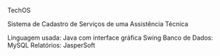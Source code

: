 TechOS

Sistema de Cadastro de Serviços de uma Assistência Técnica


Linguagem usada: Java com interface gráfica Swing
Banco de Dados: MySQL
Relatórios: JasperSoft